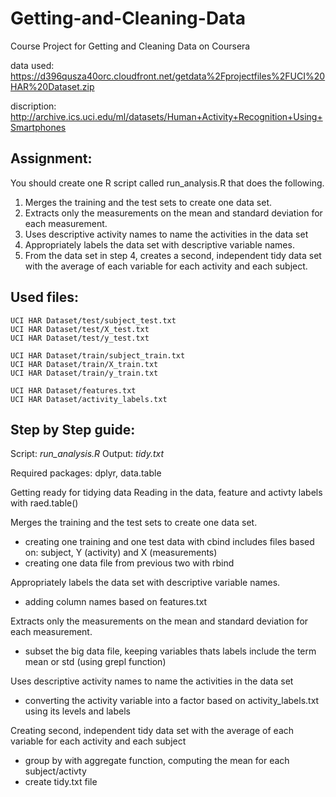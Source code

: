 # Getting-and-Cleaning-Data
Course Project for Getting and Cleaning Data on Coursera

data used:
https://d396qusza40orc.cloudfront.net/getdata%2Fprojectfiles%2FUCI%20HAR%20Dataset.zip 

discription:
http://archive.ics.uci.edu/ml/datasets/Human+Activity+Recognition+Using+Smartphones 

## Assignment:
You should create one R script called run_analysis.R that does the following. 

1.	Merges the training and the test sets to create one data set.
2.	Extracts only the measurements on the mean and standard deviation for each measurement. 
3.	Uses descriptive activity names to name the activities in the data set
4.	Appropriately labels the data set with descriptive variable names. 
5.	From the data set in step 4, creates a second, independent tidy data set with the average of each variable for each activity and each subject.

## Used files:
    UCI HAR Dataset/test/subject_test.txt 
    UCI HAR Dataset/test/X_test.txt 
    UCI HAR Dataset/test/y_test.txt 

    UCI HAR Dataset/train/subject_train.txt 
    UCI HAR Dataset/train/X_train.txt 
    UCI HAR Dataset/train/y_train.txt 

    UCI HAR Dataset/features.txt 
    UCI HAR Dataset/activity_labels.txt 

## Step by Step guide:

Script: *run_analysis.R* 
Output: *tidy.txt*

Required packages: dplyr, data.table

Getting ready for tidying data
Reading in the data, feature and activty labels with raed.table()

Merges the training and the test sets to create one data set.
- creating one training and one test data with cbind
    includes files based on: subject, Y (activity) and X (measurements)
- creating one data file from previous two with rbind

Appropriately labels the data set with descriptive variable names. 
- adding column names based on features.txt

Extracts only the measurements on the mean and standard deviation for each measurement. 
- subset the big data file, keeping variables thats labels include the term mean or std 
    (using grepl function) 

Uses descriptive activity names to name the activities in the data set
- converting the activity variable into a factor based on activity_labels.txt
    using its levels and labels
    
Creating second, independent tidy data set with the average of each variable for each activity and each subject
- group by with aggregate function, computing the mean for each subject/activty
- create tidy.txt file 
